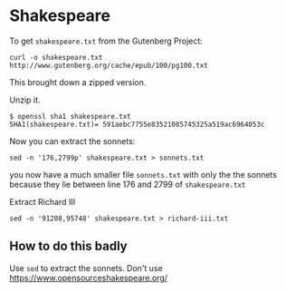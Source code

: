 # Shakespeare
To get ```shakespeare.txt``` from the Gutenberg Project:
```
curl -o shakespeare.txt http://www.gutenberg.org/cache/epub/100/pg100.txt
```
This brought down a zipped version.

Unzip it.

```
$ openssl sha1 shakespeare.txt
SHA1(shakespeare.txt)= 591aebc7755e83521085745325a519ac6964053c
```
Now you can extract the sonnets:

```
sed -n '176,2799p' shakespeare.txt > sonnets.txt
```
you now have a much smaller file ```sonnets.txt``` with only the the sonnets because they lie between line 176 and 2799 of ```shakespeare.txt```

Extract Richard III
```
sed -n '91208,95748' shakespeare.txt > richard-iii.txt
```


## How to do this badly
Use ```sed``` to extract the sonnets.
Don't use https://www.opensourceshakespeare.org/
